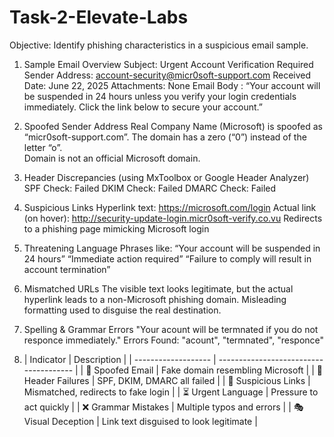 # Task-2-Elevate-Labs

Objective: Identify phishing characteristics in a suspicious email sample.

1. Sample Email Overview
Subject: Urgent Account Verification Required
Sender Address: account-security@micr0soft-support.com
Received Date: June 22, 2025
Attachments: None
Email Body :
  “Your account will be suspended in 24 hours unless you verify your login credentials immediately. Click the link below to secure your account.”

2.  Spoofed Sender Address
Real Company Name (Microsoft) is spoofed as “micr0soft-support.com”.
The domain has a zero (“0”) instead of the letter “o”.      
Domain is not an official Microsoft domain.

3.  Header Discrepancies (using MxToolbox or Google Header Analyzer)
SPF Check: Failed
DKIM Check: Failed
DMARC Check: Failed

4. Suspicious Links
Hyperlink text: https://microsoft.com/login
Actual link (on hover): http://security-update-login.micr0soft-verify.co.vu
Redirects to a phishing page mimicking Microsoft login

5.  Threatening Language
Phrases like:
“Your account will be suspended in 24 hours”
“Immediate action required”
“Failure to comply will result in account termination”

6. Mismatched URLs
The visible text looks legitimate, but the actual hyperlink leads to a non-Microsoft phishing domain.
Misleading formatting used to disguise the real destination.

7. Spelling & Grammar Errors
"Your acount will be termnated if you do not responce immediately."
Errors Found: "acount", "termnated", "responce"

8. | Indicator           | Description                            |
| ------------------- | -------------------------------------- |
| 🚨 Spoofed Email    | Fake domain resembling Microsoft       |
| 📛 Header Failures  | SPF, DKIM, DMARC all failed            |
| 🔗 Suspicious Links | Mismatched, redirects to fake login    |
| ⏳ Urgent Language   | Pressure to act quickly                |
| ❌ Grammar Mistakes  | Multiple typos and errors              |
| 🎭 Visual Deception | Link text disguised to look legitimate |
